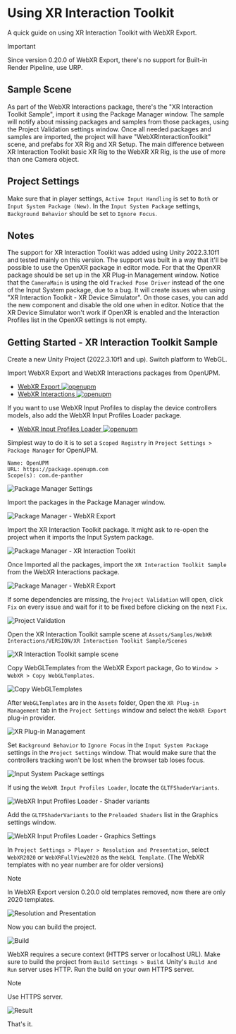 # Using XR Interaction Toolkit

A quick guide on using XR Interaction Toolkit with WebXR Export.

> [!IMPORTANT]
> Since version 0.20.0 of WebXR Export, there's no support for Built-in Render Pipeline, use URP.

## Sample Scene

As part of the WebXR Interactions package, there's the "XR Interaction Toolkit Sample", import it using the Package Manager window.
The sample will notify about missing packages and samples from those packages, using the Project Validation settings window.
Once all needed packages and samples are imported, the project will have "WebXRInteractionToolkit" scene, and prefabs for XR Rig and XR Setup.
The main difference between XR Interaction Toolkit basic XR Rig to the WebXR XR Rig, is the use of more than one Camera object.

## Project Settings

Make sure that in player settings, `Active Input Handling` is set to `Both` or `Input System Package (New)`.
In the `Input System Package` settings, `Background Behavior` should be set to `Ignore Focus`.

## Notes

The support for XR Interaction Toolkit was added using Unity 2022.3.10f1 and tested mainly on this version.
The support was built in a way that it'll be possible to use the OpenXR package in editor mode. For that the OpenXR package should be set up in the XR Plug-in Management window.
Notice that the `CameraMain` is using the old `Tracked Pose Driver` instead of the one of the Input System package, due to a bug. It will create issues when using "XR Interaction Toolkit - XR Device Simulator". On those cases, you can add the new component and disable the old one when in editor.
Notice that the XR Device Simulator won't work if OpenXR is enabled and the Interaction Profiles list in the OpenXR settings is not empty.

## Getting Started - XR Interaction Toolkit Sample

Create a new Unity Project (2022.3.10f1 and up). Switch platform to WebGL.

Import WebXR Export and WebXR Interactions packages from OpenUPM.
- [WebXR Export ![openupm](https://img.shields.io/npm/v/com.de-panther.webxr?label=openupm&registry_uri=https://package.openupm.com)](https://openupm.com/packages/com.de-panther.webxr/)
- [WebXR Interactions ![openupm](https://img.shields.io/npm/v/com.de-panther.webxr-interactions?label=openupm&registry_uri=https://package.openupm.com)](https://openupm.com/packages/com.de-panther.webxr-interactions/)

If you want to use WebXR Input Profiles to display the device controllers models, also add the WebXR Input Profiles Loader package.
- [WebXR Input Profiles Loader ![openupm](https://img.shields.io/npm/v/com.de-panther.webxr-input-profiles-loader?label=openupm&registry_uri=https://package.openupm.com)](https://openupm.com/packages/com.de-panther.webxr-input-profiles-loader/)

Simplest way to do it is to set a `Scoped Registry` in `Project Settings > Package Manager` for OpenUPM.

```
Name: OpenUPM
URL: https://package.openupm.com
Scope(s): com.de-panther
```

![Package Manager Settings](unity-webxr-export-package-manager-settings.png)

Import the packages in the Package Manager window.

![Package Manager - WebXR Export](unity-webxr-export-package-manager-webxr-packages.png)

Import the XR Interaction Toolkit package. It might ask to re-open the project when it imports the Input System package.

![Package Manager - XR Interaction Toolkit](unity-webxr-export-package-manager-xri.png)

Once Imported all the packages, import the `XR Interaction Toolkit Sample` from the WebXR Interactions package.

![Package Manager - WebXR Export](unity-webxr-export-package-manager-webxr-packages.png)

If some dependencies are missing, the `Project Validation` will open, click `Fix` on every issue and wait for it to be fixed before clicking on the next `Fix`.

![Project Validation](unity-webxr-export-project-validation.png)

Open the XR Interaction Toolkit sample scene at `Assets/Samples/WebXR Interactions/VERSION/XR Interaction Toolkit Sample/Scenes`

![XR Interaction Toolkit sample scene](unity-webxr-export-xri-sample.png)

Copy WebGLTemplates from the WebXR Export package, Go to `Window > WebXR > Copy WebGLTemplates`.

![Copy WebGLTemplates](unity-webxr-export-copy-webgltemplates.png)

After `WebGLTemplates` are in the `Assets` folder, Open the `XR Plug-in Management` tab in the `Project Settings` window and select the `WebXR Export` plug-in provider.

![XR Plug-in Management](unity-webxr-export-xr-plug-in-management.png)

Set `Background Behavior` to `Ignore Focus` in the `Input System Package` settings in the `Project Settings` window. That would make sure that the controllers tracking won't be lost when the browser tab loses focus.

![Input System Package settings](unity-webxr-export-input-system-package.png)

If using the `WebXR Input Profiles Loader`, locate the `GLTFShaderVariants`.

![WebXR Input Profiles Loader - Shader variants](unity-webxr-export-loader-shader-variants.png)

Add the `GLTFShaderVariants` to the `Preloaded Shaders` list in the Graphics settings window.

![WebXR Input Profiles Loader - Graphics Settings](unity-webxr-export-loader-graphics-settings.png)

In `Project Settings > Player > Resolution and Presentation`, select `WebXR2020` or `WebXRFullView2020` as the `WebGL Template`. (The WebXR templates with no year number are for older versions)

> [!NOTE]  
> In WebXR Export version 0.20.0 old templates removed, now there are only 2020 templates.

![Resolution and Presentation](unity-webxr-export-resolution-and-presentation.png)

Now you can build the project.

![Build](unity-webxr-export-build.png)

WebXR requires a secure context (HTTPS server or localhost URL). Make sure to build the project from `Build Settings > Build`. Unity's `Build And Run` server uses HTTP. Run the build on your own HTTPS server.

> [!NOTE]  
> Use HTTPS server.

![Result](unity-webxr-export-xri-result.png)

That's it.
